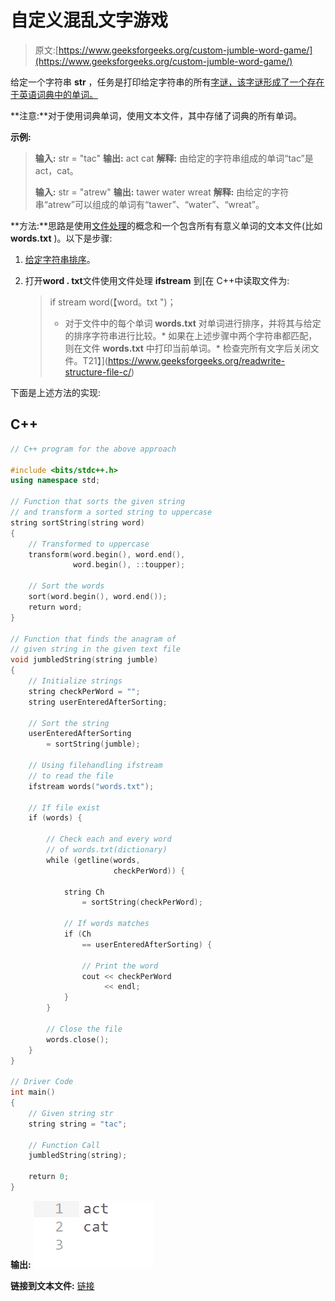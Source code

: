 # 自定义混乱文字游戏

> 原文:[https://www.geeksforgeeks.org/custom-jumble-word-game/](https://www.geeksforgeeks.org/custom-jumble-word-game/)

给定一个字符串 **str** ，任务是打印给定字符串的所有[字谜，该字谜形成了一个存在于英语词典中的单词。](https://www.geeksforgeeks.org/print-pairs-anagrams-given-array-strings/)

**注意:**对于使用词典单词，使用文本文件，其中存储了词典的所有单词。

**示例:**

> **输入:** str = "tac"
> **输出:**
> act
> cat
> **解释:**
> 由给定的字符串组成的单词“tac”是 act，cat。
> 
> **输入:** str = "atrew"
> **输出:**
> tawer
> water
> wreat
> **解释:**
> 由给定的字符串“atrew”可以组成的单词有“tawer”、“water”、“wreat”。

**方法:**思路是使用[文件处理](https://www.geeksforgeeks.org/tag/c-file-handling/)的概念和一个包含所有有意义单词的文本文件(比如 **words.txt** )。以下是步骤:

1.  [给定字符串排序](https://www.geeksforgeeks.org/sort-string-characters/)。
2.  打开**word . txt**文件使用文件处理 **ifstream** 到[在 C++中读取文件为:

    > if stream word(【word。txt ")；
    > 
    > *   对于文件中的每个单词 **words.txt** 对单词进行排序，并将其与给定的排序字符串进行比较。*   如果在上述步骤中两个字符串都匹配，则在文件 **words.txt** 中打印当前单词。*   检查完所有文字后关闭文件。T21】](https://www.geeksforgeeks.org/readwrite-structure-file-c/) 

下面是上述方法的实现:

## C++

```cpp
// C++ program for the above approach

#include <bits/stdc++.h>
using namespace std;

// Function that sorts the given string
// and transform a sorted string to uppercase
string sortString(string word)
{
    // Transformed to uppercase
    transform(word.begin(), word.end(),
              word.begin(), ::toupper);

    // Sort the words
    sort(word.begin(), word.end());
    return word;
}

// Function that finds the anagram of
// given string in the given text file
void jumbledString(string jumble)
{
    // Initialize strings
    string checkPerWord = "";
    string userEnteredAfterSorting;

    // Sort the string
    userEnteredAfterSorting
        = sortString(jumble);

    // Using filehandling ifstream
    // to read the file
    ifstream words("words.txt");

    // If file exist
    if (words) {

        // Check each and every word
        // of words.txt(dictionary)
        while (getline(words,
                       checkPerWord)) {

            string Ch
                = sortString(checkPerWord);

            // If words matches
            if (Ch
                == userEnteredAfterSorting) {

                // Print the word
                cout << checkPerWord
                     << endl;
            }
        }

        // Close the file
        words.close();
    }
}

// Driver Code
int main()
{
    // Given string str
    string string = "tac";

    // Function Call
    jumbledString(string);

    return 0;
}
```

**输出:**
[![](img/c0cede11c70e0294c2c1238d083cbc3f.png)](https://media.geeksforgeeks.org/wp-content/uploads/20200829155201/Output.png)

**链接到文本文件:** [链接](https://contribute.geeksforgeeks.org/wp-content/uploads/words1.txt)
